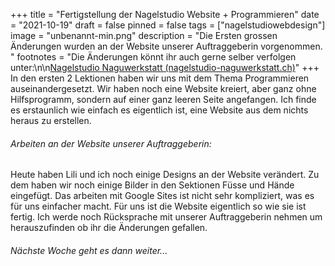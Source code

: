 +++
title = "Fertigstellung der Nagelstudio Website + Programmieren"
date = "2021-10-19"
draft = false
pinned = false
tags = ["nagelstudiowebdesign"]
image = "unbenannt-min.png"
description = "Die Ersten grossen Änderungen wurden an der Website unserer Auftraggeberin vorgenommen.  "
footnotes = "Die Änderungen könnt ihr auch gerne selber verfolgen unter:\n\n[Nagelstudio Naguwerkstatt (nagelstudio-naguwerkstatt.ch)](https://www.nagelstudio-naguwerkstatt.ch/startseite)"
+++
In den ersten 2 Lektionen haben wir uns mit dem Thema Programmieren auseinandergesetzt. Wir haben noch eine Website kreiert, aber ganz ohne Hilfsprogramm, sondern auf einer ganz leeren Seite angefangen. Ich finde es erstaunlich wie einfach es eigentlich ist, eine Website aus dem nichts heraus zu erstellen. 

###### Arbeiten an der Website unserer Auftraggeberin: 

Heute haben Lili und ich noch einige Designs an der Website verändert. Zu dem haben wir noch einige Bilder in den Sektionen Füsse und Hände eingefügt. Das arbeiten mit Google Sites ist nicht sehr kompliziert, was es für uns einfacher macht. Für uns ist die Website eigentlich so wie sie ist fertig. Ich werde noch Rücksprache mit unserer Auftraggeberin nehmen um herauszufinden ob ihr die Änderungen gefallen. 

###### *Nächste Woche geht es dann weiter...*